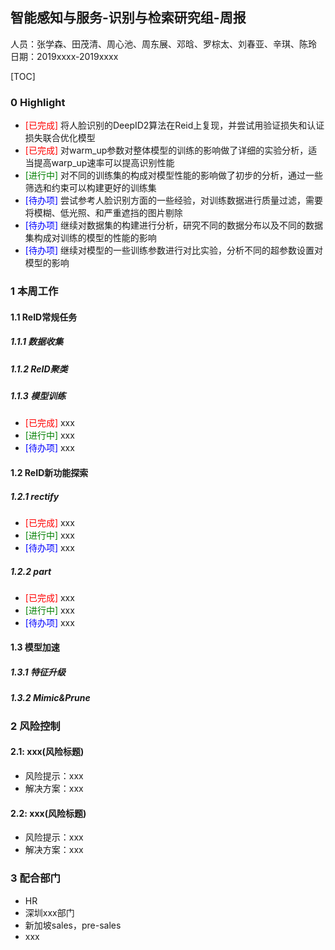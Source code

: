 ## 智能感知与服务-识别与检索研究组-周报

人员：张学森、田茂清、周心池、周东展、邓晗、罗棕太、刘春亚、辛琪、陈玲
日期：2019xxxx-2019xxxx

[TOC]

### 0 Highlight

- <span style="color:red">[已完成]</span> 将人脸识别的DeepID2算法在Reid上复现，并尝试用验证损失和认证损失联合优化模型
- <span style="color:red">[已完成]</span> 对warm_up参数对整体模型的训练的影响做了详细的实验分析，适当提高warp_up速率可以提高识别性能
- <span style="color:green">[进行中]</span> 对不同的训练集的构成对模型性能的影响做了初步的分析，通过一些筛选和约束可以构建更好的训练集
- <span style="color:blue">[待办项]</span> 尝试参考人脸识别方面的一些经验，对训练数据进行质量过滤，需要将模糊、低光照、和严重遮挡的图片剔除
- <span style="color:blue">[待办项]</span> 继续对数据集的构建进行分析，研究不同的数据分布以及不同的数据集构成对训练的模型的性能的影响
- <span style="color:blue">[待办项]</span> 继续对模型的一些训练参数进行对比实验，分析不同的超参数设置对模型的影响

### 1 本周工作

#### 1.1 ReID常规任务
##### 1.1.1 数据收集

##### 1.1.2 ReID聚类

##### 1.1.3 模型训练
- <span style="color:red">[已完成]</span> xxx
- <span style="color:green">[进行中]</span> xxx
- <span style="color:blue">[待办项]</span> xxx

#### 1.2 ReID新功能探索
##### 1.2.1 rectify
- <span style="color:red">[已完成]</span> xxx
- <span style="color:green">[进行中]</span> xxx
- <span style="color:blue">[待办项]</span> xxx

##### 1.2.2 part
- <span style="color:red">[已完成]</span> xxx
- <span style="color:green">[进行中]</span> xxx
- <span style="color:blue">[待办项]</span> xxx


#### 1.3 模型加速
##### 1.3.1 特征升级


##### 1.3.2 Mimic&Prune




### 2 风险控制

#### 2.1: xxx(风险标题)
- 风险提示：xxx
- 解决方案：xxx
#### 2.2: xxx(风险标题)
- 风险提示：xxx
- 解决方案：xxx



### 3 配合部门
- HR
- 深圳xxx部门
- 新加坡sales，pre-sales
- xxx
